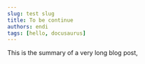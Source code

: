 ```yaml
---
slug: test slug
title: To be continue
authors: endi
tags: [hello, docusaurus]
---
```


This is the summary of a very long blog post,

